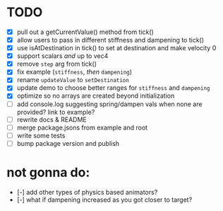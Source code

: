 # TODO

- [X] pull out a getCurrentValue() method from tick()
- [x] allow users to pass in different stiffness and dampening to tick()
- [X] use isAtDestination in tick() to set at destination and make velocity 0
- [X] support scalars _and_ up to vec4
- [X] remove `step` arg from tick()
- [X] fix example (`stiffness`, _then_ `dampening`)
- [X] rename `updateValue` to `setDestination`
- [X] update demo to choose better ranges for `stiffness` and `dampening`
- [X] optimize so no arrays are created beyond initialization
- [ ] add console.log suggesting spring/dampen vals when none are provided? link to example?
- [ ] rewrite docs & README
- [ ] merge package.jsons from example and root
- [ ] write some tests
- [ ] bump package version and publish

# not gonna do:

- [-] add other types of physics based animators?
- [-] what if dampening increased as you got closer to target?
